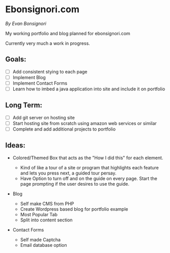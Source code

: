 # Ebonsignori.com 
*By Evan Bonsignori*

My working portfolio and blog planned for ebonsignori.com

Currently very much a work in progress.

## Goals:
- [ ] Add consistent stying to each page
- [ ] Implement Blog
- [ ] Implement Contact Forms
- [ ] Learn how to imbed a java application into site and include it on portfolio

## Long Term:
- [ ] Add git server on hosting site
- [ ] Start hosting site from scratch using amazon web services or similar
- [ ] Complete and add additional projects to portfolio 

## Ideas:
- Colored/Themed Box that acts as the "How I did this" for each element.
  - Kind of like a tour of a site or program that highlights each feature and lets you press next, a guided tour persay.
  - Have Option to turn off and on the guide on every page. Start the page prompting if the user desires to use the guide.

- Blog
  - Self make CMS from PHP
  - Create Wordpress based blog for portfolio example
  - Most Popular Tab
  - Split into content section

- Contact Forms
  - Self made Captcha 
  - Email database option
  
